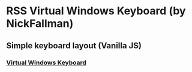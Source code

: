 # RSS Virtual Windows Keyboard (by NickFallman)

## Simple keyboard layout (Vanilla JS)

### [Virtual Windows Keyboard](https://nickfallman.github.io/win-virtual-keyboard/)
